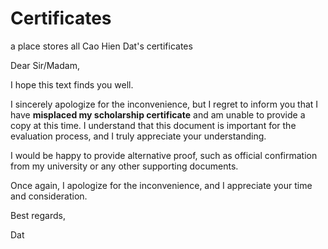 # Certificates

a place stores all Cao Hien Dat's certificates



Dear Sir/Madam,

I hope this text finds you well.

I sincerely apologize for the inconvenience, but I regret to inform you that I have <strong>misplaced my scholarship certificate</strong> and am unable to provide a copy at this time. I understand that this document is important for the evaluation process, and I truly appreciate your understanding. 

I would be happy to provide alternative proof, such as official confirmation from my university or any other supporting documents.

Once again, I apologize for the inconvenience, and I appreciate your time and consideration.

Best regards,

Dat
